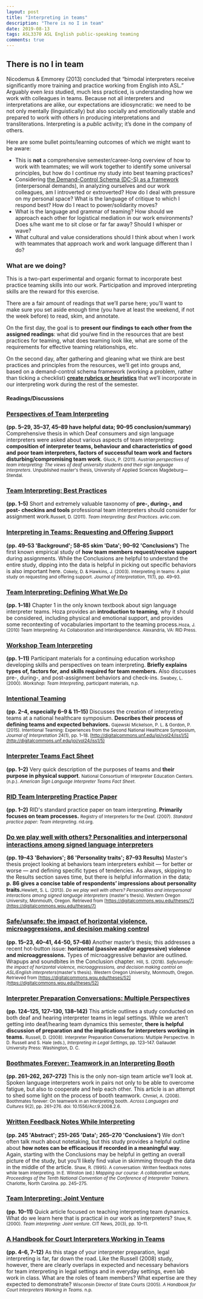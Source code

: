 ```yaml
---
layout: post
title: "Interpreting in teams"
description: "There is no I in team"
date: 2019-08-13
tags: ASL3370 ASL English public-speaking teaming
comments: true
---
```


## There is no I in team

<p class="lead">Nicodemus & Emmorey (2013) concluded that “bimodal interpreters receive significantly more training and practice working from English into ASL.” Arguably even <em>less</em> studied, much less practiced, is understanding how we work with colleagues in teams. Because not all interpreters and interpretations are alike, our expectations are idiosyncratic: we need to be not only mentally (linguistically) but also socially and emotionally stable and prepared to work with others in producing interpretations and transliterations. Interpreting is a <em>public</em> activity; it’s done in the company of others.</p>

Here are some bullet points/learning outcomes of which we might want to be aware:
* This is **not** a comprehensive semester/career-long overview of how to work with teammates; we will work together to identify some universal principles, but how do I continue my study into best teaming practices?
* Considering [the Demand-Control Schema (DC-S) as a framework](https://www.urmc.rochester.edu/deaf-wellness-center/demand-control-schema.aspx) (interpersonal demands), in analyzing ourselves and our work colleagues, am I introverted or extroverted? How do I deal with pressure on my personal space? What is the language of critique to which I respond best? How do I react to power/solidarity moves?
* What is the language and grammar of teaming? How should we approach each other for logistical mediation in our work environments? Does s/he want me to sit close or far far away? Should I whisper or wave? 
* What cultural and value considerations should I think about when I work with teammates that approach work and work language different than I do?

### What are we doing?
This is a two-part experimental and organic format to incorporate best practice teaming skills into our work. Participation and improved interpreting skills are the reward for this exercise.

There are a fair amount of readings that we’ll parse here; you’ll want to make sure you set aside enough time (you have at least the weekend, if not the week before) to read, skim, and annotate. 

On the first day, the goal is to **present our findings to each other from the assigned readings**: what did you/we find in the resources that are best practices for teaming, what does teaming look like, what are some of the requirements for effective teaming relationships, etc. 

On the second day, after gathering and gleaning what we think are best practices and principles from the resources, we’ll get into groups and, based on a demand-control schema framework (working a problem, rather than ticking a checklist) **[create rubrics or heuristics](https://www.verywellmind.com/what-is-a-heuristic-2795235)** that we’ll incorporate in our interpreting work during the rest of the semester. 

#### Readings/Discussions

### [Perspectives of Team Interpreting](http://intrpr.info/library/bruck-perspectives-team-interpreting.pdf)
**(pp. 5–29, 35–37, 45–89 have helpful data; 90–95 conclusion/summary)** Comprehensive thesis in which Deaf consumers and sign language interpreters were asked about various aspects of team interpreting: **composition of interpreter teams, behaviour and characteristics of good and poor team interpreters, factors of successful team work and factors disturbing/compromising team work**. <small>Gluck, P. (2011). *Austrian perspectives of team interpreting: The views of deaf university students and their sign language interpreters*. Unpublished master's thesis, University of Applied Sciences Magdeburg—Stendal.</small>

### [Team Interpreting: Best Practices](http://intrpr.info/library/russell-team-interpreting-best-practices.pdf)
**(pp. 1–5)** Short and extremely valuable taxonomy of **pre-, during-, and post- checkins and tools** professional team interpreters should consider for assignment work.<small>Russell, D. (2011). *Team Interpreting: Best Practices*. avlic.com.</small>

### [Interpreting in Teams: Requesting and Offering Support](http://intrpr.info/library/cokely-hawkins-team-interpreting-support.pdf)
**(pp. 49–53 'Background'; 58–85 skim 'Data'; 90–92 'Conclusions')** The first known empirical study of **how team members request/receive support** during assignments. While the Conclusions are helpful to understand the entire study, dipping into the data is helpful in picking out specific behaviors is also important here. <small>Cokely, D. & Hawkins, J. (2003). Interpreting in teams: A pilot study on requesting and offering support. *Journal of Interpretation*, 11(1), pp. 49–93.</small>

### [Team Interpreting: Defining What We Do](http://intrpr.info/library/hoza-team-interpreting-ch-1-no-questions.pdf) 
**(pp. 1–18)** Chapter 1 in the only known textbook about sign language interpreter teams. Hoza provides an **introduction to teaming**, why it should be considered, including physical and emotional support, and provides some recontexting of vocabularies important to the teaming process.<small>Hoza, J. (2010) Team Interpreting: As Collaboration and Interdependence. Alexandria, VA: RID Press.</small>

### [Workshop Team Interpreting](http://intrpr.info/library/swabey-workshop-team-interpreting.pdf)
**(pp. 1–11)** Participant materials for a continuing education workshop developing skills and perspectives on team interpreting. **Briefly explains types of, factors for, and skills required for team members.** Also discusses pre-, during-, and post-assignment behaviors and check-ins. <small>Swabey, L. (2000). *Workshop: Team Interpreting*, participant materials, n.p.</small>

### [Intentional Teaming](http://intrpr.info/library/mickelson-intentional-teaming.pdf)
**(pp. 2–4, especially 6–9 & 11–15)** Discusses the creation of interpreting teams at a national healthcare symposium. **Describes their process of defining teams and expected behaviors.** <small>Gajewski Mickelson, P. L. & Gordon, P. (2015). Intentional Teaming: Experiences from the Second National Healthcare Symposium, *Journal of Interpretation* 24(1), pp. 1–18. [http://digitalcommons.unf.edu/joi/vol24/iss1/5](http://digitalcommons.unf.edu/joi/vol24/iss1/5)</small>

### [Interpreter Teams Fact Sheet](http://intrpr.info/library/nciec-interpreter-teams.pdf)
**(pp. 1–2)** Very quick description of the purposes of teams and **their purpose in physical support**. <small>National Consortium of Interpreter Education Centers. (n.p.). *American Sign Language Interpreter Teams Fact Sheet*.</small> 

### [RID Team Interpreting Practice Paper](http://intrpr.info/library/rid-spp-team-interpreting.pdf)
**(pp. 1–2)** RID's standard practice paper on team interpreting. **Primarily focuses on team processes.** <small>Registry of Interpreters for the Deaf. (2007). *Standard practice paper: Team interpreting*. rid.org.</small>

### [Do we play well with others? Personalities and interpersonal interactions among signed language interpreters](http://intrpr.info/library/hewlett-team-play-well-with-others.pdf)
**(pp. 19–43 'Behaviors'; 86 'Personality traits'; 87–93 Results)**
Master's thesis project looking at behaviors team interpreters exhibit — for better or worse — and defining specific types of tendencies. As always, skipping to the Results section saves time, but there is helpful information in the data; **p. 86 gives a concise table of respondents’ impressions about personality traits.**<small>Hewlett, S. L. (2013). *Do we play well with others? Personalities and interpersonal interactions among signed language interpreters* (master's thesis). Western Oregon University, Monmouth, Oregon. Retrieved from [https://digitalcommons.wou.edu/theses/7](https://digitalcommons.wou.edu/theses/7)</small>

### [Safe/unsafe: the impact of horizontal violence, microaggressions, and decision making control](http://intrpr.info/library/hill-team-team-safe-unsafe-horizontal-violence-microaggression.pdf)
**(pp. 15–23, 40–41, 44-50, 57–68)** Another master’s thesis; this addresses a recent hot-button issue: **horizontal (passive and/or aggressive) violence and microaggressions.** Types of microaggressive behavior are outlined. Wrapups and soundbites in the Conclusion chapter. <small>Hill, S. (2018). *Safe/unsafe: the impact of horizontal violence, microaggressions, and decision making control on ASL/English interpreters*(master's thesis). Western Oregon University, Monmouth, Oregon. Retrieved from [https://digitalcommons.wou.edu/theses/52](https://digitalcommons.wou.edu/theses/52)</small>

### [Interpreter Preparation Conversations: Multiple Perspectives](http://intrpr.info/library/russell-team-interpreter-preparation-conversations.pdf)
**(pp. 124–125, 127–130, 138–142)** This article outlines a study conducted on both deaf and hearing interpreter teams in legal settings. While we aren’t getting into deaf/hearing team dynamics this semester, **there is helpful discussion of preparation and the implications for interpreters working in teams.** <small>Russell, D. (2008). Interpreter Preparation Conversations: Multiple Perspective. In D. Russell and S. Hale (eds.), *Interpreting in Legal Settings*, pp. 123–147. Gallaudet University Press: Washington, D. C.</small>

### [Boothmates Forever: Teamwork in an Interpreting Booth](http://intrpr.info/library/chmiel-boothmates-teaming-spoken-language.pdf)
**(pp. 261–262, 267–272)** This is the only non-sign team article we’ll look at. Spoken language interpreters work in pairs not only to be able to overcome fatigue, but also to cooperate and help each other. This article is an attempt to shed some light on the process of booth teamwork. <small>Chmiel, A. (2008). Boothmates forever: On teamwork in an interpreting booth. *Across Languages and Cultures* 9(2), pp. 261–276. doi: 10.1556/Acr.9.2008.2.6.</small>

### [Written Feedback Notes While Interpreting](http://intrpr.info/library/shaw-team-written-notes-while-interpreting.pdf)
**(pp. 245 'Abstract'; 251–265 'Data'; 265–270 'Conclusions')** We don’t often talk much about notetaking, but this study provides a helpful outline about **how notes can be efficacious if recorded in a meaningful way**. Again, starting with the Conclusions may be helpful in getting an overall picture of the study, but you’ll likely find value in skimming through the data in the middle of the article. <small>Shaw, R. (1995). A conversation: Written feedback notes while team interpreting. In E. Winston (ed.) *Mapping our course: A collaborative venture, Proceedings of the Tenth National Convention of the Conference of Interpreter Trainers*. Charlotte, North Carolina. pp. 245–275.</small>

### [Team Interpreting: Joint Venture](http://intrpr.info/library/shaw-team-interpreting-joint-venture.pdf)
**(pp. 10–11)** Quick article focused on teaching interpreting team dynamics. What do we learn here that is practical in our work as interpreters? <small>Shaw, R. (2000). *Team interpreting: Joint venture*. CIT News, 20(3), pp. 10–11.</small>

### [A Handbook for Court Interpreters Working in Teams](http://intrpr.info/library/wisconsin-state-courts-team-interpreters-working.pdf)
**(pp. 4–6, 7–12)** As this stage of your interpreter preparation, legal interpreting is far, far down the road. Like the Russell (2008) study, however, there are clearly overlaps in expected and necessary behaviors for team interpreting in legal settings and in everyday settings, even lab work in class. What are the roles of team members? What expertise are they expected to demonstrate? <small>Wisconsin Director of State Courts (2005). *A Handbook for Court Interpreters Working in Teams*. n.p.</small>
